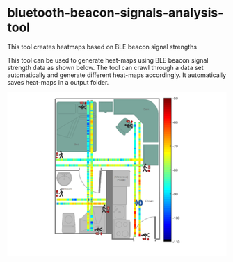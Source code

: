 # bluetooth-beacon-signals-analysis-tool
This tool creates heatmaps based on BLE beacon signal strengths

This tool can be used to generate heat-maps using BLE beacon signal strength data as shown below. The tool can crawl through a data set automatically and generate different heat-maps accordingly. It automatically saves heat-maps in a output folder.

![](https://github.com/ngcharithperera/bluetooth-beacon-signals-analysis/blob/master/Results/06-05-2015/AUS_Studio/B1.L.png)
